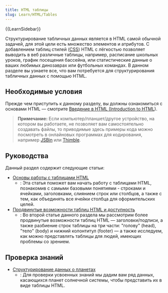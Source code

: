 ```yaml
---
title: HTML таблицы
slug: Learn/HTML/Tables
---
```


{{LearnSidebar}}

Структурирование табличных данных является в HTML самой обычной задачей, для этой цели есть множество элементов и атрибутов. С добавлением таблиц стилей ([CSS](/ru/docs/Learn/CSS)) HTML с лёгкостью позволяет выводить в веб различные таблицы, например, расписание школьных уроков, график посещения бассейна, или статистические данные о ваших любимых динозаврах или футбольных командах. В данном разделе вы узнаете все, что вам потребуется для структурирования табличных данных с помощью HTML.

## Необходимые условия

Прежде чем приступить к данному разделу, вы должны ознакомиться с основами HTML — смотрите [Введение в HTML (Introduction to HTML](/ru/docs/Learn/HTML/Introduction_to_HTML)).

> **Примечание:** Если компьютер/планшет/другое устройство, на котором вы работаете, не позволяет вам самостоятельно создавать файлы, то приводимые здесь примеры кода можно посмотреть в онлайновых программах для кодирования, например [JSBin](http://jsbin.com/) или [Thimble](https://thimble.mozilla.org/).

## Руководства

Данный раздел содержит следующие статьи:

- [Основы работы с таблицами HTML](/ru/docs/Learn/HTML/Tables/Basics)
  - : Эта статья поможет вам начать работу с таблицами HTML, познакомив с самыми базовыми понятиями - строками и ячейками, заголовками, слиянием строк или столбцов, а также с тем, как объединять все ячейки столбца для оформительских целей.
- [Продвинутые возможности таблиц HTML и доступность](/ru/docs/Learn/HTML/Tables/Advanced)
  - : Во второй статье данного раздела мы рассмотрим более продвинутые возможности таблиц HTML — заголовки/подписи, а также разбиение строк таблицы на три части: "голову" (head), "тело" (body) и нижний колонтитул (footer) — а также исследуем, как можно представлять таблицы для людей, имеющих проблемы со зрением.

## Проверка знаний

- [Структурирование данных о планетах](/ru/docs/Learn/HTML/Tables/Structuring_planet_data)
  - : Для проверки усвоенных знаний мы дадим вам ряд данных, касающихся планет солнечной системы, чтобы представить их в виде таблицы HTML.
